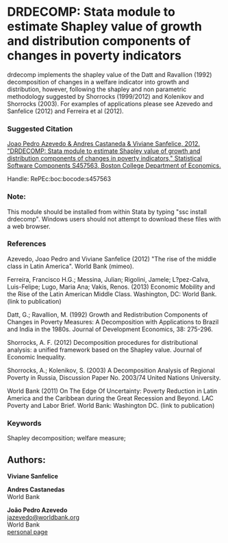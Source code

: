 ﻿# DRDECOMP: Stata module to estimate Shapley value of growth and distribution components of changes in poverty indicators

drdecomp implements the shapley value of the Datt and Ravallion (1992) decomposition of changes in a welfare indicator into growth and distribution, however, following the shapley and non parametric methodology suggested by Shorrocks (1999/2012) and Kolenikov and Shorrocks (2003). For examples of applications please see Azevedo and Sanfelice (2012) and Ferreira et al (2012).

### Suggested Citation

[Joao Pedro Azevedo & Andres Castaneda & Viviane Sanfelice, 2012. "DRDECOMP: Stata module to estimate Shapley value of growth and distribution components of changes in poverty indicators," Statistical Software Components S457563, Boston College Department of Economics.](https://ideas.repec.org/c/boc/bocode/s457563.html)

Handle: RePEc:boc:bocode:s457563 

### Note: 

This module should be installed from within Stata by typing "ssc install drdecomp". Windows users should not attempt to download these files with a web browser.

### References


Azevedo, Joao Pedro and Viviane Sanfelice (2012) "The rise of the middle class in Latin America". World Bank (mimeo).

Ferreira, Francisco H.G.; Messina, Julian; Rigolini, Jamele; L?pez-Calva, Luis-Felipe; Lugo, Maria Ana; Vakis, Renos. (2013) Economic Mobility and the Rise of the Latin American Middle Class. Washington, DC: World Bank.   (link to publication)

Datt, G.; Ravallion, M. (1992) Growth and Redistribution Components of Changes in Poverty Measures: A Decomposition with Applications to Brazil and India in the 1980s. Journal of Development Economics, 38: 275-296.

Shorrocks, A. F. (2012) Decomposition procedures for distributional analysis: a unified framework based on the Shapley value. Journal of Economic Inequality.

Shorrocks, A.; Kolenikov, S. (2003) A Decomposition Analysis of Regional Poverty in Russia, Discussion Paper No. 2003/74 United Nations University.

World Bank (2011) On The Edge Of Uncertainty: Poverty Reduction in Latin America and the Caribbean during the Great Recession and Beyond. LAC Poverty and Labor Brief. World Bank: Washington DC.   (link to publication)

### Keywords
Shapley decomposition; welfare measure;


## Authors: 

  **Viviane Sanfelice**  

  **Andres Castanedas**  
  World Bank  

  **João Pedro Azevedo**  
  [jazevedo@worldbank.org](mailto:jazevedo@worldbank.org)  
  World Bank  
  [personal page](http://www.worldbank.org/en/about/people/j/joao-pedro-azevedo)  

